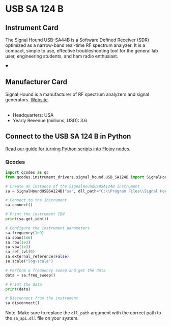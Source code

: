 
# USB SA 124 B

## Instrument Card

The Signal Hound USB-SA44B is a Software Defined Receiver (SDR) optimized as a narrow-band real-time RF spectrum analyzer. It is a compact, simple to use, effective troubleshooting tool for the general lab user, engineering students, and ham radio enthusiast.

<details open>
<summary><h2>Manufacturer Card</h2></summary>
Signal Hound is a manufacturer of RF spectrum analyzers and signal generators. <a href=https://signalhound.com/>Website</a>.
<br><br>
<ul>
  <li>Headquarters: USA</li>
  <li>Yearly Revenue (millions, USD): 3.6</li>
</ul>
</details>

## Connect to the USB SA 124 B in Python

[Read our guide for turning Python scripts into Flojoy nodes.](https://docs.flojoy.ai/custom-nodes/creating-custom-node/)


### Qcodes

```python
import qcodes as qc
from qcodes.instrument_drivers.signal_hound.USB_SA124B import SignalHoundUSBSA124B

# Create an instance of the SignalHoundUSBSA124B instrument
sa = SignalHoundUSBSA124B("sa", dll_path="C:\\Program Files\\Signal Hound\\Spike\\sa_api.dll")

# Connect to the instrument
sa.connect()

# Print the instrument IDN
print(sa.get_idn())

# Configure the instrument parameters
sa.frequency(1e9)
sa.span(1e6)
sa.rbw(1e3)
sa.vbw(1e3)
sa.ref_lvl(0)
sa.external_reference(False)
sa.scale("log-scale")

# Perform a frequency sweep and get the data
data = sa.freq_sweep()

# Print the data
print(data)

# Disconnect from the instrument
sa.disconnect()
```
Note: Make sure to replace the `dll_path` argument with the correct path to the `sa_api.dll` file on your system.

